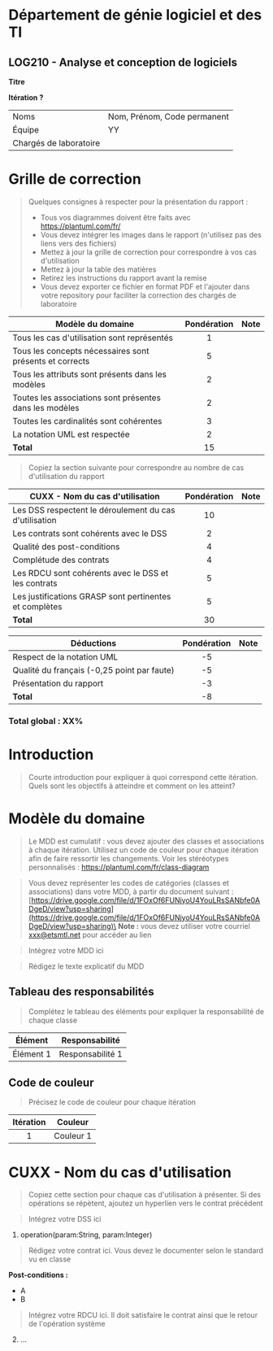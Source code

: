 # Département de génie logiciel et des TI

## LOG210 - Analyse et conception de logiciels

**Titre**

**Itération ?**

|                      |                           |
|----------------------|---------------------------|
|Noms                  |Nom, Prénom, Code permanent|
|Équipe                |YY                         |
|Chargés de laboratoire|                           |

# Grille de correction

> Quelques consignes à respecter pour la présentation du rapport :
> - Tous vos diagrammes doivent être faits avec <https://plantuml.com/fr/>
> - Vous devez intégrer les images dans le rapport (n'utilisez pas des liens vers des fichiers)
> - Mettez à jour la grille de correction pour correspondre à vos cas d'utilisation
> - Mettez à jour la table des matières
> - Retirez les instructions du rapport avant la remise
> - Vous devez exporter ce fichier en format PDF et l'ajouter dans votre repository pour faciliter la correction des chargés de laboratoire

| Modèle du domaine                                       | Pondération | Note |
|---------------------------------------------------------|:-----------:|:----:|
| Tous les cas d'utilisation sont représentés             | 1           |      |
| Tous les concepts nécessaires sont présents et corrects | 5           |      |
| Tous les attributs sont présents dans les modèles       | 2           |      |
| Toutes les associations sont présentes dans les modèles | 2           |      |
| Toutes les cardinalités sont cohérentes                 | 3           |      |
| La notation UML est respectée                           | 2           |      |
| **Total**                                               | 15          |      |

> Copiez la section suivante pour correspondre au nombre de cas d'utilisation du rapport

| CUXX - Nom du cas d'utilisation                        | Pondération | Note |
|--------------------------------------------------------|:-----------:|:----:|
| Les DSS respectent le déroulement du cas d'utilisation | 10          |      |
| Les contrats sont cohérents avec le DSS                | 2           |      |
| Qualité des post-conditions                            | 4           |      |
| Complétude des contrats                                | 4           |      |
| Les RDCU sont cohérents avec le DSS et les contrats    | 5           |      |
| Les justifications GRASP sont pertinentes et complètes | 5           |      |
| **Total**                                              | 30          |      |

| Déductions                                  | Pondération | Note |
|---------------------------------------------|:-----------:|:----:|
| Respect de la notation UML                  | -5          |      |
| Qualité du français (-0,25 point par faute) | -5          |      |
| Présentation du rapport                     | -3          |      |
| **Total**                                   | -8          |      |

### Total global : XX%

# Introduction

> Courte introduction pour expliquer à quoi correspond cette itération. Quels sont les objectifs à atteindre et comment on les atteint?

# Modèle du domaine

> Le MDD est cumulatif : vous devez ajouter des classes et associations à chaque itération. Utilisez un code de couleur pour chaque itération afin de faire ressortir les changements. Voir les stéréotypes personnalisés : <https://plantuml.com/fr/class-diagram>

> Vous devez représenter les codes de catégories (classes et associations) dans votre MDD, à partir du document suivant : [https://drive.google.com/file/d/1FOxOf6FUNjyoU4YouLRsSANbfe0ADgeD/view?usp=sharing](https://drive.google.com/file/d/1FOxOf6FUNjyoU4YouLRsSANbfe0ADgeD/view?usp=sharing)\
> **Note :** vous devez utiliser votre courriel <xxx@etsmtl.net> pour accéder au lien

> Intégrez votre MDD ici

> Rédigez le texte explicatif du MDD

## Tableau des responsabilités

> Complétez le tableau des éléments pour expliquer la responsabilité de chaque classe

|Élément|Responsabilité|
|---|---|
|Élément 1|Responsabilité 1|

## Code de couleur
> Précisez le code de couleur pour chaque itération

|Itération|Couleur   |
|:-------:|:--------:|
|1        |Couleur 1 |

# CUXX - Nom du cas d'utilisation

> Copiez cette section pour chaque cas d'utilisation à présenter. Si des opérations se répètent, ajoutez un hyperlien vers le contrat précédent

> Intégrez votre DSS ici

1. operation(param:String, param:Integer)

> Rédigez votre contrat ici. Vous devez le documenter selon le standard vu en classe

**Post-conditions :**
- A
- B

> Intégrez votre RDCU ici. Il doit satisfaire le contrat ainsi que le retour de l'opération système

2. ...
